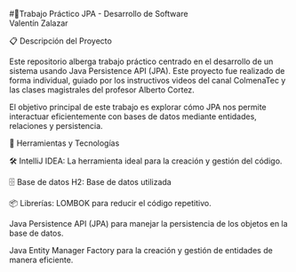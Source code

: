#🧾Trabajo Práctico JPA - Desarrollo de Software</h1> <br/> 
Valentín Zalazar

📋 Descripción del Proyecto

Este repositorio alberga trabajo práctico centrado en el desarrollo de un sistema usando Java Persistence API (JPA). Este proyecto fue realizado de forma individual, guiado por los instructivos videos del canal ColmenaTec y las clases magistrales del profesor Alberto Cortez.

El objetivo principal de este trabajo es explorar cómo JPA nos permite interactuar eficientemente con bases de datos mediante entidades, relaciones y persistencia.

🔧 Herramientas y Tecnologías

🛠️ IntelliJ IDEA: La herramienta ideal para la creación y gestión del código.

🗄️ Base de datos H2: Base de datos utilizada

📦 Librerías:
LOMBOK para reducir el código repetitivo.


Java Persistence API (JPA) para manejar la persistencia de los objetos en la base de datos.


Java Entity Manager Factory para la creación y gestión de entidades de manera eficiente.


